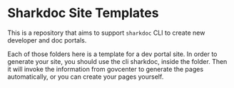 # Sharkdoc Site Templates

This is a repository that aims to support `sharkdoc` CLI to create new developer and doc portals.

Each of those folders here is a template for a dev portal site. In order to generate your site, you should use the cli sharkdoc, inside the folder. Then it will invoke the information from govcenter to generate the pages automatically, or you can create your pages yourself. 
